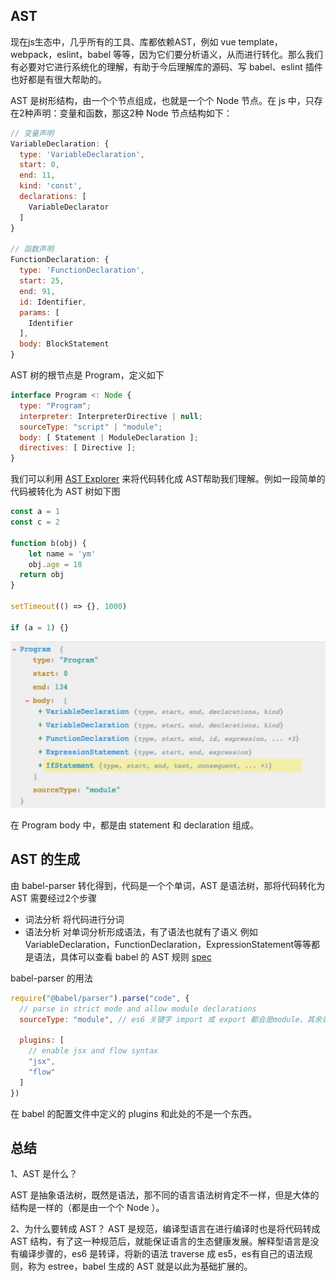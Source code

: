## AST

现在js生态中，几乎所有的工具、库都依赖AST，例如 vue template，webpack，eslint，babel 等等，因为它们要分析语义，从而进行转化。那么我们有必要对它进行系统化的理解，有助于今后理解库的源码、写 babel、eslint 插件也好都是有很大帮助的。

AST 是树形结构，由一个个节点组成，也就是一个个 Node 节点。在 js 中，只存在2种声明：变量和函数，那这2种 Node 节点结构如下：

```js
// 变量声明
VariableDeclaration: {
  type: 'VariableDeclaration',
  start: 0,
  end: 11,
  kind: 'const',
  declarations: [
    VariableDeclarator
  ]
}

// 函数声明
FunctionDeclaration: {
  type: 'FunctionDeclaration',
  start: 25,
  end: 91,
  id: Identifier,
  params: [
    Identifier
  ],
  body: BlockStatement
}
```

AST 树的根节点是 Program，定义如下

```js
interface Program <: Node {
  type: "Program";
  interpreter: InterpreterDirective | null;
  sourceType: "script" | "module";
  body: [ Statement | ModuleDeclaration ];
  directives: [ Directive ];
}
```

我们可以利用 [AST Explorer](https://astexplorer.net/) 来将代码转化成 AST帮助我们理解。例如一段简单的代码被转化为 AST 树如下图

```js
const a = 1
const c = 2

function b(obj) {
	let name = 'ym'
    obj.age = 18
  return obj
}

setTimeout(() => {}, 1000)

if (a = 1) {}
```

<img src=../images/ast.jpg width=600px>

在 Program body 中，都是由 statement 和 declaration 组成。

## AST 的生成

由 babel-parser 转化得到，代码是一个个单词，AST 是语法树，那将代码转化为 AST 需要经过2个步骤

- 词法分析 将代码进行分词
- 语法分析 对单词分析形成语法，有了语法也就有了语义
  例如 VariableDeclaration，FunctionDeclaration，ExpressionStatement等等都是语法，具体可以查看 babel 的 AST 规则 [spec](https://github.com/babel/babel/blob/master/packages/babel-parser/ast/spec.md)
  
babel-parser 的用法 

```js
require("@babel/parser").parse("code", {
  // parse in strict mode and allow module declarations
  sourceType: "module",	// es6 关键字 import 或 export 都会是module、其余是 script

  plugins: [
    // enable jsx and flow syntax
    "jsx",
    "flow"
  ]
})
```
  
在 babel 的配置文件中定义的 plugins 和此处的不是一个东西。  

## 总结

1、AST 是什么？

AST 是抽象语法树，既然是语法，那不同的语言语法树肯定不一样，但是大体的结构是一样的（都是由一个个 Node ）。

2、为什么要转成 AST？
AST 是规范，编译型语言在进行编译时也是将代码转成 AST 结构，有了这一种规范后，就能保证语言的生态健康发展。解释型语言是没有编译步骤的，es6 是转译，将新的语法 traverse 成 es5，es有自己的语法规则，称为 estree，babel 生成的 AST 就是以此为基础扩展的。







